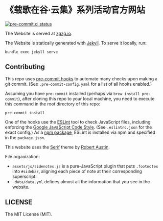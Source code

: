 # 《载歌在谷·云集》系列活动官方网站

[![pre-commit.ci status](https://results.pre-commit.ci/badge/github/zgzgorg/yj.zgzg.io/main.svg)](https://results.pre-commit.ci/latest/github/zgzgorg/yj.zgzg.io/main)

The Website is served at [zgzg.io](http://zgzg.io/).

The Website is statically generated with [Jekyll](https://jekyllrb.com/). To serve it locally, run:

```shell
bundle exec jekyll serve
```


## Contributing
This repo uses [pre-commit hooks](https://pre-commit.com/) to automate many checks upon making a git commit. (See `.pre-commit-config.yaml` for a list of all hooks enabled.)

Assuming you have `pre-commit` installed (perhaps via `brew install pre-commit`), after cloning this repo to your local machine, you need to execute this command in the root directory of this repo:

```shell
pre-commit install
```

One of the hooks use the [ESLint](https://eslint.org/) tool to check JavaScript files, including enforcing the [Google JavaScript Code Style](https://google.github.io/styleguide/jsguide.html). (See `.eslintrc.json` for the exact config.) As a [npm package](https://www.npmjs.com/), ESLint is installed via npm and specified in the `package.json`.

This website uses the [Serif](https://github.com/zerostaticthemes/jekyll-serif-theme) theme by [Robert Austin](https://github.com/zerostaticthemes).

File organization:
- `assets/js/sidenotes.js` is a pure-JavaScript plugin that puts `.footnotes` into `#sidebar`, aligning each piece of note at their corresponding superscript.
- `_data/data.yml` defines almost all the information that you see in the website.

## LICENSE
The MIT License (MIT).